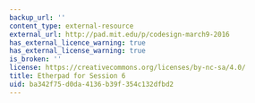 ```yaml
---
backup_url: ''
content_type: external-resource
external_url: http://pad.mit.edu/p/codesign-march9-2016
has_external_licence_warning: true
has_external_license_warning: true
is_broken: ''
license: https://creativecommons.org/licenses/by-nc-sa/4.0/
title: Etherpad for Session 6
uid: ba342f75-d0da-4136-b39f-354c132dfbd2
---
```

